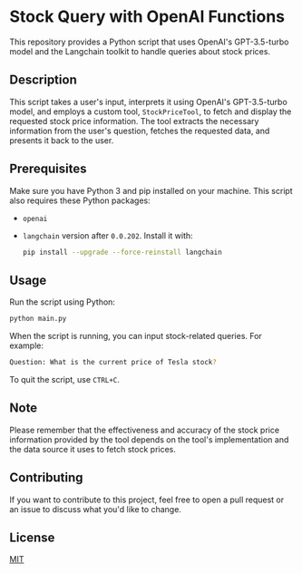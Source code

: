 # Stock Query with OpenAI Functions

This repository provides a Python script that uses OpenAI's GPT-3.5-turbo model and the Langchain toolkit to handle queries about stock prices.

## Description

This script takes a user's input, interprets it using OpenAI's GPT-3.5-turbo model, and employs a custom tool, `StockPriceTool`, to fetch and display the requested stock price information. The tool extracts the necessary information from the user's question, fetches the requested data, and presents it back to the user.

## Prerequisites

Make sure you have Python 3 and pip installed on your machine. This script also requires these Python packages:

- `openai`
- `langchain` version after `0.0.202`. Install it with:

  ```bash
  pip install --upgrade --force-reinstall langchain
  ```

## Usage

Run the script using Python:

```bash
python main.py
```

When the script is running, you can input stock-related queries. For example:

```bash
Question: What is the current price of Tesla stock?
```

To quit the script, use `CTRL+C`.

## Note

Please remember that the effectiveness and accuracy of the stock price information provided by the tool depends on the tool's implementation and the data source it uses to fetch stock prices.

## Contributing

If you want to contribute to this project, feel free to open a pull request or an issue to discuss what you'd like to change.

## License

[MIT](https://choosealicense.com/licenses/mit/)
